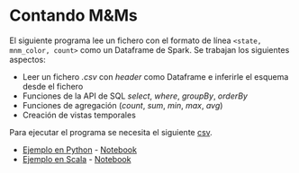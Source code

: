 # Contando M&Ms

El siguiente programa lee un fichero con el formato de línea ```<state, mnm_color, count>``` como un Dataframe de Spark. Se trabajan los siguientes aspectos:

- Leer un fichero *.csv* con *header* como Dataframe e inferirle el esquema desde el fichero
- Funciones de la API de SQL *select*, *where*, *groupBy*, *orderBy*
- Funciones de agregación (*count*, *sum*, *min*, *max*, *avg*)
- Creación de vistas temporales

Para ejecutar el programa se necesita el siguiente [csv](https://github.com/databricks/LearningSparkV2/blob/master/chapter2/py/src/data/mnm_dataset.csv).

- [Ejemplo en Python](python/src/mnmcount.py) - [Notebook](./mnm_notebook_py.ipynb)
- [Ejemplo en Scala](scala/src/main/scala/capitulo2/mnmcount.scala) - [Notebook](./mnm_notebook_scala.ipynb)